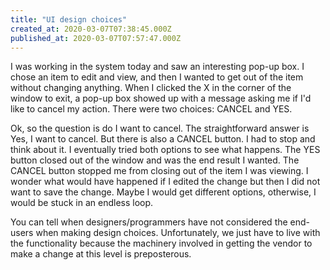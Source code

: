 ```yaml
---
title: "UI design choices"
created_at: 2020-03-07T07:38:45.000Z
published_at: 2020-03-07T07:57:47.000Z
---
```

I was working in the system today and saw an interesting pop-up box. I chose an item to edit and view, and then I wanted to get out of the item without changing anything. When I clicked the X in the corner of the window to exit, a pop-up box showed up with a message asking me if I'd like to cancel my action. There were two choices: CANCEL and YES. 

Ok, so the question is do I want to cancel. The straightforward answer is Yes, I want to cancel. But there is also a CANCEL button. I had to stop and think about it. I eventually tried both options to see what happens. The YES button closed out of the window and was the end result I wanted. The CANCEL button stopped me from closing out of the item I was viewing. I wonder what would have happened if I edited the change but then I did not want to save the change. Maybe I would get different options, otherwise, I would be stuck in an endless loop.

You can tell when designers/programmers have not considered the end-users when making design choices. Unfortunately, we just have to live with the functionality because the machinery involved in getting the vendor to make a change at this level is preposterous.
